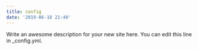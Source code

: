 ```yaml
---
title: config
date: '2019-06-18 21:40'
---
```

Write an awesome description for your new site here. You can edit this line in _config.yml.
